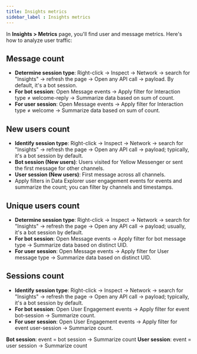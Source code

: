```yaml
---
title: Insights metrics
sidebar_label : Insights metrics
---
```


In **Insights > Metrics** page, you'll find user and message metrics. Here's how to analyze user traffic:

## Message count

* **Determine session type**: Right-click → Inspect → Network → search for "Insights" → refresh the page → Open any API call → payload. By default, it's a bot session.
* **For bot session**: Open Message events → Apply filter for Interaction type ≠ welcome-reply → Summarize data based on sum of count.
* **For user session**: Open Message events → Apply filter for Interaction type ≠ welcome → Summarize data based on sum of count.

## New users count

* **Identify session type**: Right-click → Inspect → Network → search for "Insights" → refresh the page → Open any API call → payload; typically, it's a bot session by default.
* **Bot session (New users)**: Users visited for Yellow Messenger or sent the first message for other channels.
* **User session (New users)**: First message across all channels.
* Apply filters in Data Explorer user engagement events for events and summarize the count; you can filter by channels and timestamps.

## Unique users count

* **Determine session type**: Right-click → Inspect → Network → search for "Insights" → refresh the page → Open any API call → payload; usually, it's a bot session by default.
* **For bot session**: Open Message events → Apply filter for bot message type → Summarize data based on distinct UID.
* **For user session**: Open Message events → Apply filter for User message type → Summarize data based on distinct UID.


## Sessions count

* **Identify session type**: Right-click → Inspect → Network → search for "Insights" → refresh the page → Open any API call → payload; typically, it's a bot session by default.
* **For bot session**: Open User Engagement events → Apply filter for event bot-session → Summarize count.
* **For user session**: Open User Engagement events → Apply filter for event user-session → Summarize count.

**Bot session**: event = bot session → Summarize count
**User session**: event = user session → Summarize count